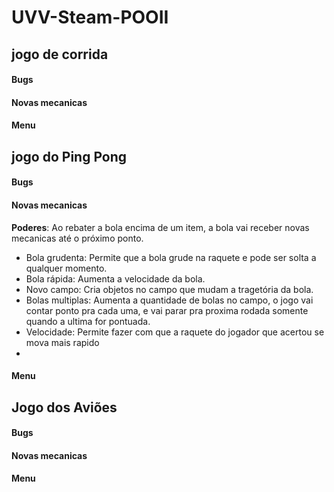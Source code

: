 # UVV-Steam-POOII

##  jogo de corrida


#### Bugs

#### Novas mecanicas

#### Menu


##  jogo do Ping Pong


#### Bugs

#### Novas mecanicas
**Poderes**: Ao rebater a bola encima de um item, a bola vai receber novas mecanicas até o próximo ponto.
* Bola grudenta: Permite que a bola grude na raquete e pode ser solta a qualquer momento.
* Bola rápida: Aumenta a velocidade da bola.
* Novo campo: Cria objetos no campo que mudam a tragetória da bola.
* Bolas multiplas: Aumenta a quantidade de bolas no campo, o jogo vai contar ponto pra cada uma, e vai parar pra proxima rodada somente quando a ultima for pontuada.
* Velocidade: Permite fazer com que a raquete do jogador que acertou se mova mais rapido
* 

#### Menu


##  Jogo dos Aviões


#### Bugs

#### Novas mecanicas

#### Menu

